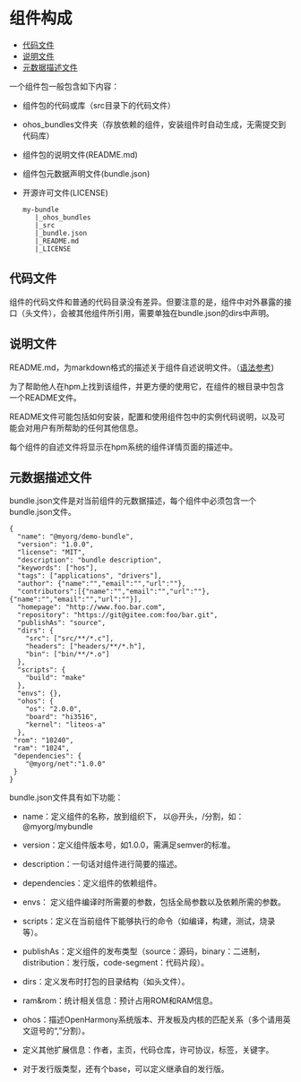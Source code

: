 # 组件构成<a name="ZH-CN_TOPIC_0000001051930853"></a>

-   [代码文件](#section101483489110)
-   [说明文件](#section10519101221211)
-   [元数据描述文件](#section45511827111211)

一个组件包一般包含如下内容：

-   组件包的代码或库（src目录下的代码文件）
-   ohos\_bundles文件夹（存放依赖的组件，安装组件时自动生成，无需提交到代码库）
-   组件包的说明文件\(README.md\)
-   组件包元数据声明文件\(bundle.json\)
-   开源许可文件\(LICENSE\)

    ```
    my-bundle
       |_ohos_bundles
       |_src
       |_bundle.json
       |_README.md
       |_LICENSE
    ```


## 代码文件<a name="section101483489110"></a>

组件的代码文件和普通的代码目录没有差异。但要注意的是，组件中对外暴露的接口（头文件），会被其他组件所引用，需要单独在bundle.json的dirs中声明。

## 说明文件<a name="section10519101221211"></a>

README.md，为markdown格式的描述关于组件自述说明文件。（[语法参考](https://www.markdownguide.org/getting-started/)\)

为了帮助他人在hpm上找到该组件，并更方便的使用它，在组件的根目录中包含一个README文件。

README文件可能包括如何安装，配置和使用组件包中的实例代码说明，以及可能会对用户有所帮助的任何其他信息。

每个组件的自述文件将显示在hpm系统的组件详情页面的描述中。

## 元数据描述文件<a name="section45511827111211"></a>

bundle.json文件是对当前组件的元数据描述，每个组件中必须包含一个bundle.json文件。

```
{
  "name": "@myorg/demo-bundle",
  "version": "1.0.0",
  "license": "MIT",
  "description": "bundle description",
  "keywords": ["hos"],
  "tags": ["applications", "drivers"],
  "author": {"name":"","email":"","url":""},
  "contributors":[{"name":"","email":"","url":""},{"name":"","email":"","url":""}],
  "homepage": "http://www.foo.bar.com",
  "repository": "https://git@gitee.com:foo/bar.git",
  "publishAs": "source",
  "dirs": {
    "src": ["src/**/*.c"],
    "headers": ["headers/**/*.h"],
    "bin": ["bin/**/*.o"]
  },
  "scripts": {
    "build": "make"
  },
  "envs": {},
  "ohos": {
    "os": "2.0.0",
    "board": "hi3516",
    "kernel": "liteos-a"
  },
 "rom": "10240",
 "ram": "1024",
 "dependencies": {
    "@myorg/net":"1.0.0"
 }
}
```

bundle.json文件具有如下功能：

-   name：定义组件的名称，放到组织下， 以@开头，/分割，如：@myorg/mybundle

-   version：定义组件版本号，如1.0.0，需满足semver的标准。

-   description：一句话对组件进行简要的描述。
-   dependencies：定义组件的依赖组件。

-   envs： 定义组件编译时所需要的参数，包括全局参数以及依赖所需的参数。

-   scripts：定义在当前组件下能够执行的命令（如编译，构建，测试，烧录等）。

-   publishAs：定义组件的发布类型（source：源码，binary：二进制，distribution：发行版，code-segment：代码片段）。

-   dirs：定义发布时打包的目录结构（如头文件）。

-   ram&rom：统计相关信息：预计占用ROM和RAM信息。
-   ohos：描述OpenHarmony系统版本、开发板及内核的匹配关系（多个请用英文逗号的“,”分割）。
-   定义其他扩展信息：作者，主页，代码仓库，许可协议，标签，关键字。
-   对于发行版类型，还有个base，可以定义继承自的发行版。

